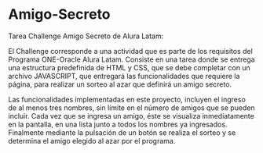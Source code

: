 # Amigo-Secreto
Tarea Challenge Amigo Secreto de Alura Latam:

El Challenge corresponde a una actividad que es parte de los requisitos del Programa ONE-Oracle Alura Latam. Consiste en una tarea donde se entrega una estructura predefinida de HTML y CSS, que se debe completar con un archivo JAVASCRIPT, que  entregará las funcionalidades que requiere la página, para realizar un sorteo al azar que definirá un amigo secreto.

Las funcionalidades implementadas en este proyecto, incluyen el ingreso de al menos tres nombres, sin límite en el número de amigos que se pueden incluir. Cada vez que se ingresa un amigo, éste se visualiza  inmediatamente en la pantalla, en una lista junto a todos los nombres ya ingresados. Finalmente mediante la pulsación de un botón se realiza el sorteo y se determina el amigo elegido al azar por el programa. 
